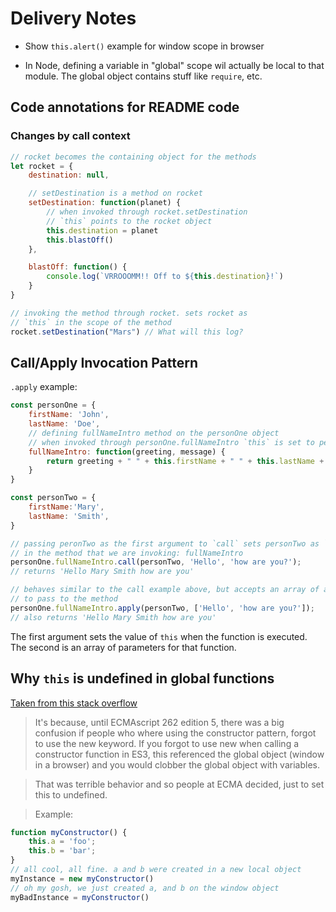 # Delivery Notes

- Show `this.alert()` example for window scope in browser

- In Node, defining a variable in "global" scope wil actually be local to that
  module. The global object contains stuff like `require`, etc.

## Code annotations for README code

### Changes by call context

```js
// rocket becomes the containing object for the methods
let rocket = {
    destination: null,

    // setDestination is a method on rocket
    setDestination: function(planet) {
        // when invoked through rocket.setDestination
        // `this` points to the rocket object
        this.destination = planet
        this.blastOff()
    },

    blastOff: function() {
        console.log(`VRROOOMM!! Off to ${this.destination}!`)
    }
}

// invoking the method through rocket. sets rocket as
// `this` in the scope of the method
rocket.setDestination("Mars") // What will this log?
```

## Call/Apply Invocation Pattern

`.apply` example:

```js
const personOne = {
    firstName: 'John',
    lastName: 'Doe',
    // defining fullNameIntro method on the personOne object
    // when invoked through personOne.fullNameIntro `this` is set to personOne
    fullNameIntro: function(greeting, message) {
        return greeting + " " + this.firstName + " " + this.lastName + " " +message;
    }
}

const personTwo = {
    firstName:'Mary',
    lastName: 'Smith',
}

// passing peronTwo as the first argument to `call` sets personTwo as `this`
// in the method that we are invoking: fullNameIntro
personOne.fullNameIntro.call(personTwo, 'Hello', 'how are you?');
// returns 'Hello Mary Smith how are you'

// behaves similar to the call example above, but accepts an array of arguments
// to pass to the method
personOne.fullNameIntro.apply(personTwo, ['Hello', 'how are you?']);
// also returns 'Hello Mary Smith how are you'
```

The first argument sets the value of `this` when the function is executed. The
second is an array of parameters for that function.

## Why `this` is undefined in global functions

[Taken from this stack overflow](https://stackoverflow.com/questions/9822561/why-is-this-in-an-anonymous-function-undefined-when-using-strict)

> It's because, until ECMAscript 262 edition 5, there was a big confusion if
people who where using the constructor pattern, forgot to use the new keyword.
If you forgot to use new when calling a constructor function in ES3, this
referenced the global object (window in a browser) and you would clobber the
global object with variables.

> That was terrible behavior and so people at ECMA decided, just to set this to
undefined.

> Example:

```js
function myConstructor() {
    this.a = 'foo';
    this.b = 'bar';
}
// all cool, all fine. a and b were created in a new local object
myInstance = new myConstructor()
// oh my gosh, we just created a, and b on the window object
myBadInstance = myConstructor()
```

